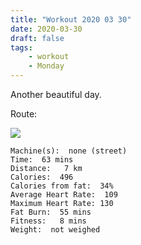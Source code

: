 ```yaml
---
title: "Workout 2020 03 30"
date: 2020-03-30
draft: false
tags: 
    - workout
    - Monday
---
```

Another beautiful day.  



Route:

![](/20200330.jpg)


```
Machine(s):  none (street)
Time:  63 mins
Distance:   7 km
Calories:  496
Calories from fat:  34%
Average Heart Rate:  109
Maximum Heart Rate: 130
Fat Burn:  55 mins
Fitness:   8 mins
Weight:  not weighed
```

